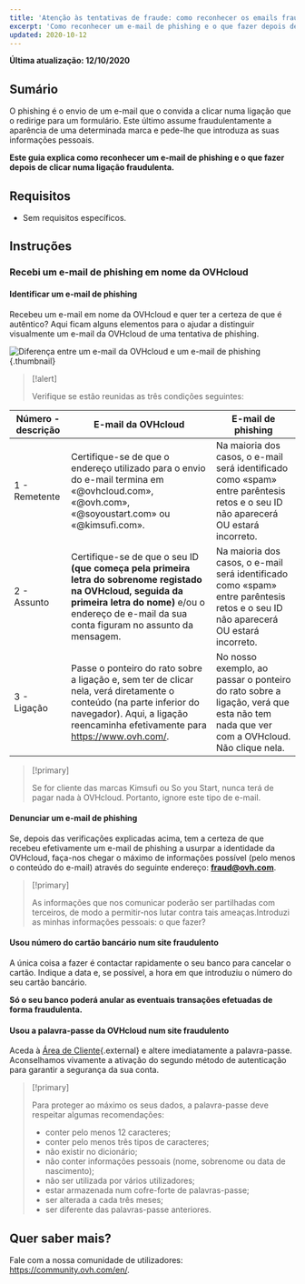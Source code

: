 ```yaml
---
title: 'Atenção às tentativas de fraude: como reconhecer os emails fraudulentos e de phishing'
excerpt: 'Como reconhecer um e-mail de phishing e o que fazer depois de clicar numa ligação fraudulenta?'
updated: 2020-10-12
---
```


**Última atualização: 12/10/2020**

## Sumário

O phishing é o envio de um e-mail que o convida a clicar numa ligação que o redirige para um formulário. Este último assume fraudulentamente a aparência de uma determinada marca e pede-lhe que introduza as suas informações pessoais.

**Este guia explica como reconhecer um e-mail de phishing e o que fazer depois de clicar numa ligação fraudulenta.**


## Requisitos

- Sem requisitos específicos.


## Instruções

### Recebi um e-mail de phishing em nome da OVHcloud

#### Identificar um e-mail de phishing

Recebeu um e-mail em nome da OVHcloud e quer ter a certeza de que é autêntico? Aqui ficam alguns elementos para o ajudar a distinguir visualmente um e-mail da OVHcloud de uma tentativa de phishing.

![Diferença entre um e-mail da OVHcloud e um e-mail de phishing](images/phishing_email.png){.thumbnail}

> [!alert]
> 
> Verifique se estão reunidas as três condições seguintes:
> 

|Número - descrição|E-mail da OVHcloud|E-mail de phishing|
|---|---|---|
|1 - Remetente|Certifique-se de que o endereço utilizado para o envio do e-mail termina em «@ovhcloud.com», «@ovh.com», «@soyoustart.com» ou «@kimsufi.com».|Na maioria dos casos, o e-mail será identificado como «spam» entre parêntesis retos e o seu ID não aparecerá OU estará incorreto.|O remetente do e-mail será forçosamente um endereço que não pertence à OVHcloud.|
|2 - Assunto|Certifique-se de que o seu ID **(que começa pela primeira letra do sobrenome registado na OVHcloud, seguida da primeira letra do nome)** e/ou o endereço de e-mail da sua conta figuram no assunto da mensagem.|Na maioria dos casos, o e-mail será identificado como «spam» entre parêntesis retos e o seu ID não aparecerá OU estará incorreto.|
|3 - Ligação|Passe o ponteiro do rato sobre a ligação e, sem ter de clicar nela, verá diretamente o conteúdo (na parte inferior do navegador). Aqui, a ligação reencaminha efetivamente para  https://www.ovh.com/.|No nosso exemplo, ao passar o ponteiro do rato sobre a ligação, verá que esta não tem nada que ver com a OVHcloud. Não clique nela.|


> [!primary]
> 
> Se for cliente das marcas Kimsufi ou So you Start, nunca terá de pagar nada à OVHcloud. Portanto, ignore este tipo de e-mail.
> 

#### Denunciar um e-mail de phishing


Se, depois das verificações explicadas acima, tem a certeza de que recebeu efetivamente um e-mail de phishing a usurpar a identidade da OVHcloud, faça-nos chegar o máximo de informações possível (pelo menos o conteúdo do e-mail) através do seguinte endereço: **<fraud@ovh.com>**.

> [!primary]
> 
> As informações que nos comunicar poderão ser partilhadas com terceiros, de modo a permitir-nos lutar contra tais ameaças.Introduzi as minhas informações pessoais: o que fazer?
>

#### Usou número do cartão bancário num site fraudulento

A única coisa a fazer é contactar rapidamente o seu banco para cancelar o cartão. Indique a data e, se possível, a hora em que introduziu o número do seu cartão bancário.

**Só o seu banco poderá anular as eventuais transações efetuadas de forma fraudulenta.**


#### Usou a palavra-passe da OVHcloud num site fraudulento

Aceda à [Área de Cliente](https://www.ovh.com/auth/?action=gotomanager&from=https://www.ovh.pt/&ovhSubsidiary=pt){.external} e altere imediatamente a palavra-passe. Aconselhamos vivamente a ativação do segundo método de autenticação para garantir a segurança da sua conta.

> [!primary]
>
> Para proteger ao máximo os seus dados, a palavra-passe deve respeitar algumas recomendações:
>
> - conter pelo menos 12 caracteres;
> - conter pelo menos três tipos de caracteres;
> - não existir no dicionário;
> - não conter informações pessoais (nome, sobrenome ou data de nascimento);
> - não ser utilizada por vários utilizadores;
> - estar armazenada num cofre-forte de palavras-passe;
> - ser alterada a cada três meses;
> - ser diferente das palavras-passe anteriores.
>


## Quer saber mais?

Fale com a nossa comunidade de utilizadores: <https://community.ovh.com/en/>.
